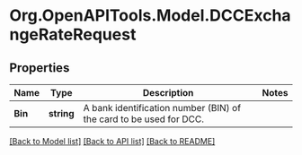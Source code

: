 # Org.OpenAPITools.Model.DCCExchangeRateRequest
## Properties

Name | Type | Description | Notes
------------ | ------------- | ------------- | -------------
**Bin** | **string** | A bank identification number (BIN) of the card to be used for DCC. | 

[[Back to Model list]](../README.md#documentation-for-models) [[Back to API list]](../README.md#documentation-for-api-endpoints) [[Back to README]](../README.md)

